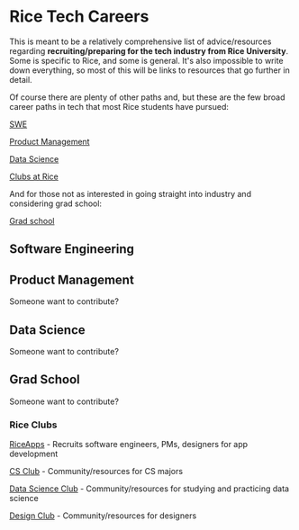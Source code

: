 # Rice Tech Careers

This is meant to be a relatively comprehensive list of advice/resources regarding **recruiting/preparing for the tech industry from Rice University**.
Some is specific to Rice, and some is general.
It's also impossible to write down everything, so most of this will be links to resources that go further in detail.

Of course there are plenty of other paths and, but these are the few broad career paths in tech that most Rice students have pursued:

[SWE](#software-engineering)

[Product Management](#product-management)

[Data Science](#data-science)

[Clubs at Rice](#rice-clubs)


And for those not as interested in going straight into industry and considering grad school:

[Grad school](#grad-school)

## Software Engineering



## Product Management

Someone want to contribute?

## Data Science

Someone want to contribute?

## Grad School

Someone want to contribute?

### Rice Clubs

[RiceApps](http://riceapps.org/) - Recruits software engineers, PMs, designers for app development

[CS Club](http://csclub.rice.edu/) - Community/resources for CS majors

[Data Science Club](https://datasci.rice.edu/) - Community/resources for studying and practicing data science

[Design Club](__) - Community/resources for designers


